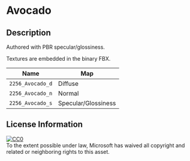 # Avocado

## Description

Authored with PBR specular/glossiness.

Textures are embedded in the binary FBX.

|Name|Map|
|----|---|
|`2256_Avocado_d`|Diffuse|
|`2256_Avocado_n`|Normal|
|`2256_Avocado_s`|Specular/Glossiness|

## License Information

[![CC0](http://i.creativecommons.org/p/zero/1.0/88x31.png)](http://creativecommons.org/publicdomain/zero/1.0/)  
To the extent possible under law, Microsoft has waived all copyright and related or neighboring rights to this asset.
